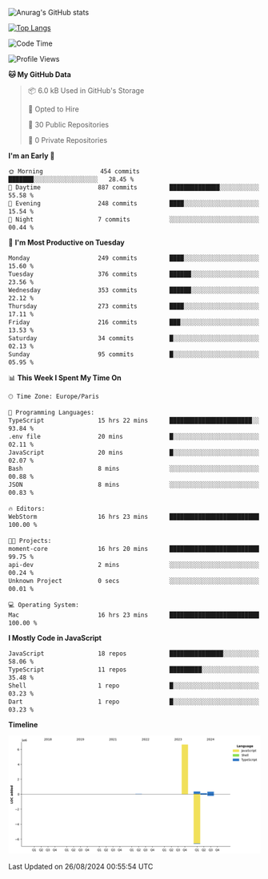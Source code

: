 ![Anurag's GitHub stats](https://github-readme-stats.vercel.app/api?username=sufiane&theme=dark&show_icons=true&count_private=true)


[![Top Langs](https://github-readme-stats.vercel.app/api/top-langs/?username=sufiane&layout=compact)](https://github.com/anuraghazra/github-readme-stats)

<!--START_SECTION:waka-->
![Code Time](http://img.shields.io/badge/Code%20Time-1%2C242%20hrs%2011%20mins-blue)

![Profile Views](http://img.shields.io/badge/Profile%20Views-0-blue)

**🐱 My GitHub Data** 

> 📦 6.0 kB Used in GitHub's Storage 
 > 
> 💼 Opted to Hire
 > 
> 📜 30 Public Repositories 
 > 
> 🔑 0 Private Repositories 
 > 
**I'm an Early 🐤** 

```text
🌞 Morning                454 commits         ███████░░░░░░░░░░░░░░░░░░   28.45 % 
🌆 Daytime                887 commits         ██████████████░░░░░░░░░░░   55.58 % 
🌃 Evening                248 commits         ████░░░░░░░░░░░░░░░░░░░░░   15.54 % 
🌙 Night                  7 commits           ░░░░░░░░░░░░░░░░░░░░░░░░░   00.44 % 
```
📅 **I'm Most Productive on Tuesday** 

```text
Monday                   249 commits         ████░░░░░░░░░░░░░░░░░░░░░   15.60 % 
Tuesday                  376 commits         ██████░░░░░░░░░░░░░░░░░░░   23.56 % 
Wednesday                353 commits         ██████░░░░░░░░░░░░░░░░░░░   22.12 % 
Thursday                 273 commits         ████░░░░░░░░░░░░░░░░░░░░░   17.11 % 
Friday                   216 commits         ███░░░░░░░░░░░░░░░░░░░░░░   13.53 % 
Saturday                 34 commits          █░░░░░░░░░░░░░░░░░░░░░░░░   02.13 % 
Sunday                   95 commits          █░░░░░░░░░░░░░░░░░░░░░░░░   05.95 % 
```


📊 **This Week I Spent My Time On** 

```text
🕑︎ Time Zone: Europe/Paris

💬 Programming Languages: 
TypeScript               15 hrs 22 mins      ███████████████████████░░   93.84 % 
.env file                20 mins             █░░░░░░░░░░░░░░░░░░░░░░░░   02.11 % 
JavaScript               20 mins             █░░░░░░░░░░░░░░░░░░░░░░░░   02.07 % 
Bash                     8 mins              ░░░░░░░░░░░░░░░░░░░░░░░░░   00.88 % 
JSON                     8 mins              ░░░░░░░░░░░░░░░░░░░░░░░░░   00.83 % 

🔥 Editors: 
WebStorm                 16 hrs 23 mins      █████████████████████████   100.00 % 

🐱‍💻 Projects: 
moment-core              16 hrs 20 mins      █████████████████████████   99.75 % 
api-dev                  2 mins              ░░░░░░░░░░░░░░░░░░░░░░░░░   00.24 % 
Unknown Project          0 secs              ░░░░░░░░░░░░░░░░░░░░░░░░░   00.01 % 

💻 Operating System: 
Mac                      16 hrs 23 mins      █████████████████████████   100.00 % 
```

**I Mostly Code in JavaScript** 

```text
JavaScript               18 repos            ███████████████░░░░░░░░░░   58.06 % 
TypeScript               11 repos            █████████░░░░░░░░░░░░░░░░   35.48 % 
Shell                    1 repo              █░░░░░░░░░░░░░░░░░░░░░░░░   03.23 % 
Dart                     1 repo              █░░░░░░░░░░░░░░░░░░░░░░░░   03.23 % 
```



**Timeline**

![Lines of Code chart](https://raw.githubusercontent.com/Sufiane/Sufiane/main/assets/bar_graph.png)


 Last Updated on 26/08/2024 00:55:54 UTC
<!--END_SECTION:waka-->


<!--
**Sufiane/sufiane** is a ✨ _special_ ✨ repository because its `README.md` (this file) appears on your GitHub profile.

Here are some ideas to get you started:

- 🔭 I’m currently working on ...
- 🌱 I’m currently learning ...
- 👯 I’m looking to collaborate on ...
- 🤔 I’m looking for help with ...
- 💬 Ask me about ...
- 📫 How to reach me: ...
- 😄 Pronouns: ...
- ⚡ Fun fact: ...
-->
